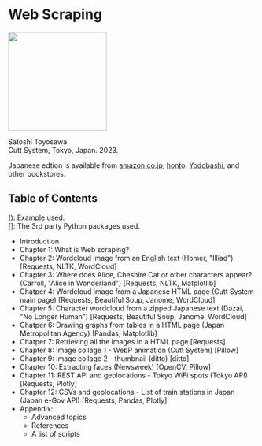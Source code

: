 # Web Scraping

<!--- 200 x 259 -->
<img src="https://www.cutt.co.jp/book/images/978-4-87783-541-5.png" width="200">

Satoshi Toyosawa  
Cutt System, Tokyo, Japan. 2023.

Japanese edtion is available from
[amazon.co.jp](https://www.amazon.co.jp/dp/4877835083),
[honto](https://honto.jp/netstore/pd-book_32427461.html),
[Yodobashi](https://www.yodobashi.com/product/100000009003710680/),
and other bookstores.


## Table of Contents

(): Example used.  
[]: The 3rd party Python packages used.

- Introduction
- Chapter 1: What is Web scraping?
- Chapter 2: Wordcloud image from an English text (Homer, "Illiad") [Requests, NLTK, WordCloud]
- Chapter 3: Where does Alice, Cheshire Cat or other characters appear? (Carroll, "Alice in Wonderland") [Requests, NLTK, Matplotlib]
- Chatper 4: Wordcloud image from a Japanese HTML page (Cutt System main page) [Requests, Beautiful Soup, Janome, WordCloud]
- Chapter 5: Character wordcloud from a zipped Japanese text (Dazai, "No Longer Human") [Requests, Beautiful Soup, Janome, WordCloud]
- Chatper 6: Drawing graphs from tables in a HTML page (Japan Metropolitan Agency) [Pandas, Matplotlib]
- Chatper 7: Retrieving all the images in a HTML page [Requests]
- Chapter 8: Image collage 1 - WebP animation (Cutt System) [Pillow]
- Chapter 9: Image collage 2 - thumbnail (ditto) [ditto]
- Chapter 10: Extracting faces (Newsweek) [OpenCV, Pillow]
- Chapter 11: REST API and geolocations - Tokyo WiFi spots (Tokyo API) [Requests, Plotly]
- Chapter 12: CSVs and geolocations - List of train stations in Japan (Japan e-Gov API) [Requests, Pandas, Plotly]
- Appendix:
	- Advanced topics
	- References
	- A list of scripts
